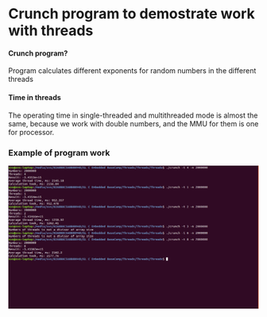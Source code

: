 # Crunch program to demostrate work with threads



#### Crunch program?
Program calculates different exponents for random numbers in the different threads

#### Time in threads
The operating time in single-threaded and multithreaded mode is almost the same, because we work with double numbers, and the MMU for them is one for processor.

### Example of program work
![Example](https://github.com/SVS97/Thread-crunch-program/blob/master/Screen.png "Screenshot")
